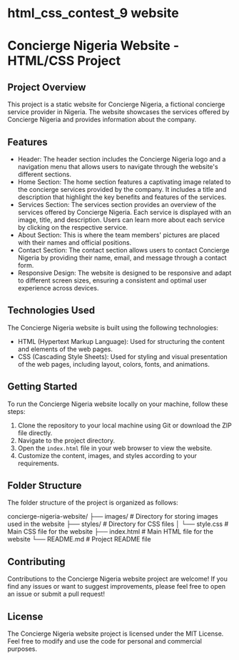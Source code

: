 # html_css_contest_9 website 
# Concierge Nigeria Website - HTML/CSS Project

## Project Overview

This project is a static website for Concierge Nigeria, a fictional concierge service provider in Nigeria. The website showcases the services offered by Concierge Nigeria and provides information about the company.

## Features

- Header: The header section includes the Concierge Nigeria logo and a navigation menu that allows users to navigate through the website's different sections.
- Home Section: The home section features a captivating image related to the concierge services provided by the company. It includes a title and description that highlight the key benefits and features of the services.
- Services Section: The services section provides an overview of the services offered by Concierge Nigeria. Each service is displayed with an image, title, and description. Users can learn more about each service by clicking on the respective service.
- About Section: This is where the team members' pictures are placed with their names and official positions.
- Contact Section: The contact section allows users to contact Concierge Nigeria by providing their name, email, and message through a contact form.
- Responsive Design: The website is designed to be responsive and adapt to different screen sizes, ensuring a consistent and optimal user experience across devices.

## Technologies Used

The Concierge Nigeria website is built using the following technologies:

- HTML (Hypertext Markup Language): Used for structuring the content and elements of the web pages.
- CSS (Cascading Style Sheets): Used for styling and visual presentation of the web pages, including layout, colors, fonts, and animations.

## Getting Started

To run the Concierge Nigeria website locally on your machine, follow these steps:

1. Clone the repository to your local machine using Git or download the ZIP file directly.
2. Navigate to the project directory.
3. Open the `index.html` file in your web browser to view the website.
4. Customize the content, images, and styles according to your requirements.

## Folder Structure

The folder structure of the project is organized as follows:

concierge-nigeria-website/
├── images/ # Directory for storing images used in the website
├── styles/ # Directory for CSS files
│ └── style.css # Main CSS file for the website
├── index.html # Main HTML file for the website
└── README.md # Project README file

## Contributing

Contributions to the Concierge Nigeria website project are welcome! If you find any issues or want to suggest improvements, please feel free to open an issue or submit a pull request!

## License

The Concierge Nigeria website project is licensed under the MIT License. Feel free to modify and use the code for personal and commercial purposes.
